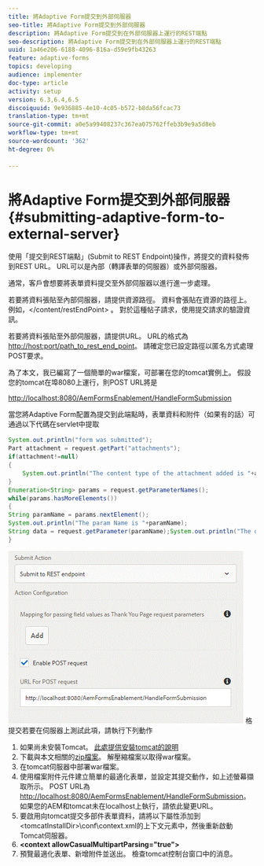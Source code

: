 ```yaml
---
title: 將Adaptive Form提交到外部伺服器
seo-title: 將Adaptive Form提交到外部伺服器
description: 將Adaptive Form提交到在外部伺服器上運行的REST端點
seo-description: 將Adaptive Form提交到在外部伺服器上運行的REST端點
uuid: 1a46e206-6188-4096-816a-d59e9fb43263
feature: adaptive-forms
topics: developing
audience: implementer
doc-type: article
activity: setup
version: 6.3,6.4,6.5
discoiquuid: 9e936885-4e10-4c05-b572-b8da56fcac73
translation-type: tm+mt
source-git-commit: a0e5a99408237c367ea075762ffeb3b9e9a5d8eb
workflow-type: tm+mt
source-wordcount: '362'
ht-degree: 0%

---
```



# 將Adaptive Form提交到外部伺服器{#submitting-adaptive-form-to-external-server}

使用「提交到REST端點」(Submit to REST Endpoint)操作，將提交的資料發佈到REST URL。 URL可以是內部（轉譯表單的伺服器）或外部伺服器。

通常，客戶會想要將表單資料提交至外部伺服器以進行進一步處理。

若要將資料張貼至內部伺服器，請提供資源路徑。 資料會張貼在資源的路徑上。 例如，&lt;/content/restEndPoint> 。 對於這種帖子請求，使用提交請求的驗證資訊。

若要將資料張貼至外部伺服器，請提供URL。 URL的格式為<http://host:port/path_to_rest_end_point>。 請確定您已設定路徑以匿名方式處理POST要求。

為了本文，我已編寫了一個簡單的war檔案，可部署在您的tomcat實例上。 假設您的tomcat在埠8080上運行，則POST URL將是

<http://localhost:8080/AemFormsEnablement/HandleFormSubmission>

當您將Adaptive Form配置為提交到此端點時，表單資料和附件（如果有的話）可通過以下代碼在servlet中提取

```java
System.out.println("form was submitted");
Part attachment = request.getPart("attachments");
if(attachment!=null)
{
    System.out.println("The content type of the attachment added is "+attachment.getContentType());
}
Enumeration<String> params = request.getParameterNames();
while(params.hasMoreElements())
{
String paramName = params.nextElement();
System.out.println("The param Name is "+paramName);
String data = request.getParameter(paramName);System.out.println("The data  is "+data);
}
```

![表](assets/formsubmission.gif)
格提交若要在伺服器上測試此項，請執行下列動作

1. 如果尚未安裝Tomcat。 [此處提供安裝tomcat的說明](https://helpx.adobe.com/experience-manager/kt/forms/using/preparing-datasource-for-form-data-model-tutorial-use.html)
1. 下載與本文相關的[zip檔案](assets/aemformsenablement.zip)。 解壓縮檔案以取得war檔案。
1. 在tomcat伺服器中部署war檔案。
1. 使用檔案附件元件建立簡單的最適化表單，並設定其提交動作，如上述螢幕擷取所示。 POST URL為<http://localhost:8080/AemFormsEnablement/HandleFormSubmission>。 如果您的AEM和tomcat未在localhost上執行，請依此變更URL。
1. 要啟用向tomcat提交多部件表單資料，請將以下屬性添加到&lt;tomcatInstallDir>\conf\context.xml的上下文元素中，然後重新啟動Tomcat伺服器。
1. **&lt;context allowCasualMultipartParsing=&quot;true&quot;>**
1. 預覽最適化表單、新增附件並送出。 檢查tomcat控制台窗口中的消息。

